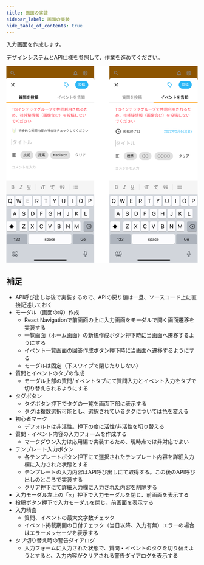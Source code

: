 ```yaml
---
title: 画面の実装
sidebar_label: 画面の実装
hide_table_of_contents: true
---
```


入力画面を作成します。

デザインシステムとAPI仕様を参照して、作業を進めてください。

![入力画面](screen-input.png)

## 補足

- API呼び出しは後で実装するので、APIの戻り値は一旦、ソースコード上に直接記述しておく
- モーダル（画面の枠）作成
  - React Navigationで前画面の上に入力画面をモーダルで開く画面遷移を実装する
  - 一覧画面（ホーム画面）の新規作成ボタン押下時に当画面へ遷移するようにする
  - イベント一覧画面の回答作成ボタン押下時に当画面へ遷移するようにする
  - モーダルは固定（下スワイプで閉じたりしない）
- 質問とイベントのタブの作成
  - モーダル上部の質問/イベントタブにて質問入力とイベント入力をタブで切り替えられるようにする
- タグボタン
  - タグボタン押下でタグの一覧を画面下部に表示する
  - タグは複数選択可能とし、選択されているタグについては色を変える
- 初心者マーク
  - デフォルトは非活性。押下の度に活性/非活性を切り替える
- 質問・イベント内容の入力フォームを作成する
  - マークダウン入力は応用編で実装するため、現時点では非対応でよい
- テンプレート入力ボタン
  - 各テンプレートボタン押下にて選択されたテンプレート内容を詳細入力欄に入力された状態とする
  - テンプレートの入力内容はAPI呼び出しにて取得する。この後のAPI呼び出しのところで実装する
  - クリア押下にて詳細入力欄に入力された内容を削除する
- 入力モーダル左上の「×」押下で入力モーダルを閉じ、前画面を表示する
- 投稿ボタン押下で入力モーダルを閉じ、前画面を表示する
- 入力精査
  - 質問、イベントの最大文字数チェック
  - イベント掲載期間の日付チェック（当日以降、入力有無）エラーの場合はエラーメッセージを表示する
- タブ切り替え時の警告ダイアログ
  - 入力フォームに入力された状態で、質問・イベントのタグを切り替えようとすると、入力内容がクリアされる警告ダイアログを表示する
